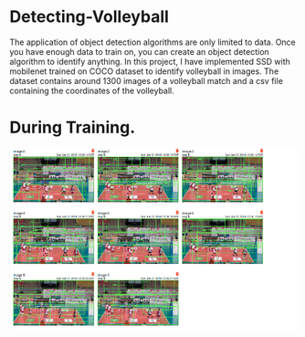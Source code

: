 # Detecting-Volleyball



The application of object detection algorithms are only limited to data. Once you have enough data to train on, you can create an object detection algorithm to identify anything. In this project, I have implemented SSD with mobilenet trained on COCO dataset to identify volleyball in images. The dataset contains around 1300 images of a volleyball match and a csv file containing the coordinates of the volleyball. 

# During Training. 

![alt text](https://raw.githubusercontent.com/shreyas0906/Detecting-Volleyball/master/SSD_initial.png)


